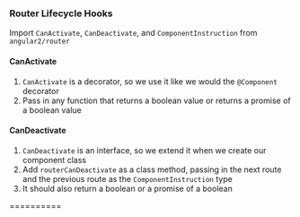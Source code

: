 ### Router Lifecycle Hooks
Import `CanActivate`, `CanDeactivate`, and `ComponentInstruction` from `angular2/router`

#### CanActivate
1. `CanActivate` is a decorator, so we use it like we would the `@Component` decorator
2. Pass in any function that returns a boolean value or returns a promise of a boolean value

#### CanDeactivate
1. `CanDeactivate` is an interface, so we extend it when we create our component class
2. Add `routerCanDeactivate` as a class method, passing in the next route and the previous route as the `ComponentInstruction` type
3. It should also return a boolean or a promise of a boolean





==========